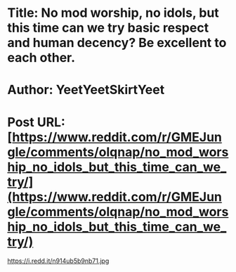 # Title: No mod worship, no idols, but this time can we try basic respect and human decency? Be excellent to each other.
# Author: YeetYeetSkirtYeet
# Post URL: [https://www.reddit.com/r/GMEJungle/comments/olqnap/no_mod_worship_no_idols_but_this_time_can_we_try/](https://www.reddit.com/r/GMEJungle/comments/olqnap/no_mod_worship_no_idols_but_this_time_can_we_try/)


https://i.redd.it/n914ub5b9nb71.jpg